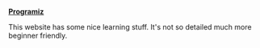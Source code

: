 **[Programiz](https://www.programiz.com)**

This website has some nice learning stuff. It's not so detailed much more
beginner friendly.
